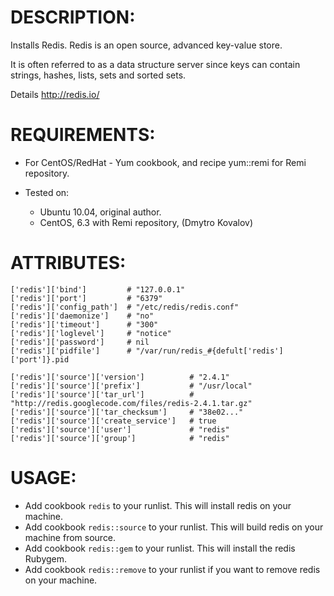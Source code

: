 # DESCRIPTION:

Installs Redis. Redis is an open source, advanced key-value store. 

It is often referred to as a data structure server since keys can contain strings, hashes, lists, sets and sorted sets.

Details http://redis.io/

# REQUIREMENTS:

- For CentOS/RedHat - Yum cookbook, and recipe yum::remi for Remi repository.

- Tested on:
  - Ubuntu 10.04, original author.
  - CentOS, 6.3 with Remi repository, (Dmytro Kovalov)

# ATTRIBUTES:

	['redis']['bind']         # "127.0.0.1"
	['redis']['port']         # "6379"
	['redis']['config_path']  # "/etc/redis/redis.conf"
	['redis']['daemonize']    # "no"
	['redis']['timeout']      # "300"
	['redis']['loglevel']     # "notice"
	['redis']['password']     # nil
	['redis']['pidfile']      # "/var/run/redis_#{defult['redis']['port']}.pid

	['redis']['source']['version']          # "2.4.1"
	['redis']['source']['prefix']           # "/usr/local"
	['redis']['source']['tar_url']          # "http://redis.googlecode.com/files/redis-2.4.1.tar.gz"
	['redis']['source']['tar_checksum']     # "38e02..."
	['redis']['source']['create_service']   # true
	['redis']['source']['user']             # "redis"
	['redis']['source']['group']            # "redis"

# USAGE:

* Add cookbook ``redis`` to your runlist. This will install redis on your machine.
* Add cookbook ``redis::source`` to your runlist. This will build redis on your machine from source.
* Add cookbook ``redis::gem`` to your runlist. This will install the redis Rubygem.
* Add cookbook ``redis::remove`` to your runlist if you want to remove redis on your machine.
